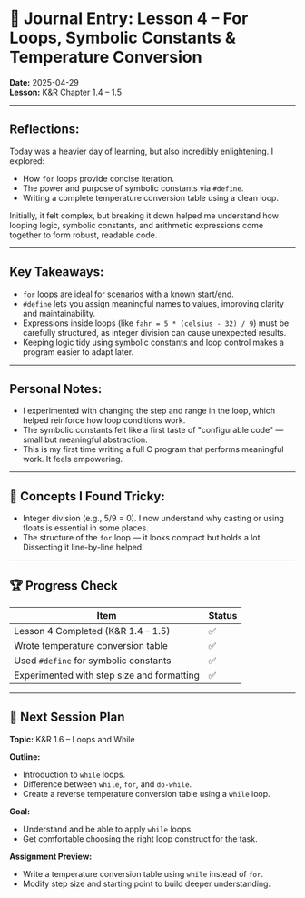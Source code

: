 # 📓 Journal Entry: Lesson 4 – For Loops, Symbolic Constants & Temperature Conversion

**Date:** 2025-04-29  
**Lesson:** K&R Chapter 1.4 – 1.5

---

## Reflections:

Today was a heavier day of learning, but also incredibly enlightening. I explored:

- How `for` loops provide concise iteration.
- The power and purpose of symbolic constants via `#define`.
- Writing a complete temperature conversion table using a clean loop.

Initially, it felt complex, but breaking it down helped me understand how looping logic, symbolic constants, and arithmetic expressions come together to form robust, readable code.

---

## Key Takeaways:

- `for` loops are ideal for scenarios with a known start/end.
- `#define` lets you assign meaningful names to values, improving clarity and maintainability.
- Expressions inside loops (like `fahr = 5 * (celsius - 32) / 9`) must be carefully structured, as integer division can cause unexpected results.
- Keeping logic tidy using symbolic constants and loop control makes a program easier to adapt later.

---

## Personal Notes:

- I experimented with changing the step and range in the loop, which helped reinforce how loop conditions work.
- The symbolic constants felt like a first taste of "configurable code" — small but meaningful abstraction.
- This is my first time writing a full C program that performs meaningful work. It feels empowering.

---

## 🧠 Concepts I Found Tricky:

- Integer division (e.g., 5/9 = 0). I now understand why casting or using floats is essential in some places.
- The structure of the `for` loop — it looks compact but holds a lot. Dissecting it line-by-line helped.

---

## 🏆 Progress Check

| Item                                       | Status |
| ------------------------------------------ | ------ |
| Lesson 4 Completed (K&R 1.4 – 1.5)         | ✅     |
| Wrote temperature conversion table         | ✅     |
| Used `#define` for symbolic constants      | ✅     |
| Experimented with step size and formatting | ✅     |

---

## 📅 Next Session Plan

**Topic:** K&R 1.6 – Loops and While

**Outline:**

- Introduction to `while` loops.
- Difference between `while`, `for`, and `do-while`.
- Create a reverse temperature conversion table using a `while` loop.

**Goal:**

- Understand and be able to apply `while` loops.
- Get comfortable choosing the right loop construct for the task.

**Assignment Preview:**

- Write a temperature conversion table using `while` instead of `for`.
- Modify step size and starting point to build deeper understanding.
